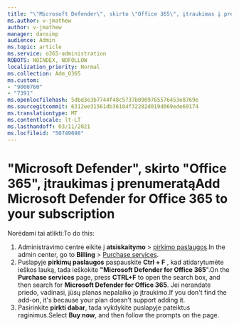 ```yaml
---
title: "\"Microsoft Defender\", skirto \"Office 365\", įtraukimas į prenumeratą"
ms.author: v-jmathew
author: v-jmathew
manager: dansimp
audience: Admin
ms.topic: article
ms.service: o365-administration
ROBOTS: NOINDEX, NOFOLLOW
localization_priority: Normal
ms.collection: Adm_O365
ms.custom:
- "9000760"
- "7391"
ms.openlocfilehash: 5dbd3e3b7744f48c5737b0909765576453e8769e
ms.sourcegitcommit: 6312ee31561db36104f32282d019d069ede69174
ms.translationtype: MT
ms.contentlocale: lt-LT
ms.lasthandoff: 03/11/2021
ms.locfileid: "50749698"
---
```

# <a name="add-microsoft-defender-for-office-365-to-your-subscription"></a><span data-ttu-id="a85d1-102">"Microsoft Defender", skirto "Office 365", įtraukimas į prenumeratą</span><span class="sxs-lookup"><span data-stu-id="a85d1-102">Add Microsoft Defender for Office 365 to your subscription</span></span>

<span data-ttu-id="a85d1-103">Norėdami tai atlikti:</span><span class="sxs-lookup"><span data-stu-id="a85d1-103">To do this:</span></span>

1. <span data-ttu-id="a85d1-104">Administravimo centre eikite į **atsiskaitymo**  >  [pirkimo paslaugos](https://go.microsoft.com/fwlink/p/?linkid=868433).</span><span class="sxs-lookup"><span data-stu-id="a85d1-104">In the admin center, go to **Billing** > [Purchase services](https://go.microsoft.com/fwlink/p/?linkid=868433).</span></span>
2. <span data-ttu-id="a85d1-105">Puslapyje **pirkimų paslaugos** paspauskite **Ctrl + F** , kad atidarytumėte ieškos lauką, tada ieškokite **"Microsoft Defender for Office 365**".</span><span class="sxs-lookup"><span data-stu-id="a85d1-105">On the **Purchase services** page, press **CTRL+F** to open the search box, and then search for **Microsoft Defender for Office 365**.</span></span> <span data-ttu-id="a85d1-106">Jei nerandate priedo, vadinasi, jūsų planas nepalaiko jo įtraukimo.</span><span class="sxs-lookup"><span data-stu-id="a85d1-106">If you don't find the add-on, it's because your plan doesn't support adding it.</span></span>
3. <span data-ttu-id="a85d1-107">Pasirinkite **pirkti dabar**, tada vykdykite puslapyje pateiktus raginimus.</span><span class="sxs-lookup"><span data-stu-id="a85d1-107">Select **Buy now**, and then follow the prompts on the page.</span></span>
